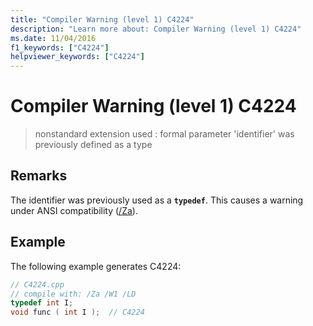 ```yaml
---
title: "Compiler Warning (level 1) C4224"
description: "Learn more about: Compiler Warning (level 1) C4224"
ms.date: 11/04/2016
f1_keywords: ["C4224"]
helpviewer_keywords: ["C4224"]
---
```

# Compiler Warning (level 1) C4224

> nonstandard extension used : formal parameter 'identifier' was previously defined as a type

## Remarks

The identifier was previously used as a **`typedef`**. This causes a warning under ANSI compatibility ([/Za](../../build/reference/za-ze-disable-language-extensions.md)).

## Example

The following example generates C4224:

```cpp
// C4224.cpp
// compile with: /Za /W1 /LD
typedef int I;
void func ( int I );  // C4224
```
